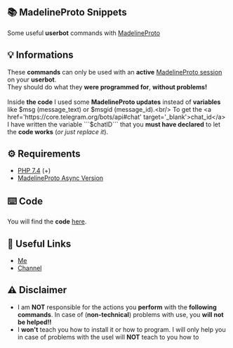 ## 📚 MadelineProto Snippets

Some useful <b>userbot</b> commands with <a href='docs.madelineproto.xyz' target='_blank'>MadelineProto</a>

## 💡 Informations

These <b>commands</b> can only be used with an <b>active</b> <a href='https://docs.madelineproto.xyz/docs/CREATING_A_CLIENT.html' target='_blank'>MadelineProto session</a> on your <b>userbot</b>.<br/>
They should do what they <b>were programmed for</b>, <b>without problems!</b><br/><br/>
Inside <b>the code</b> I used some <b>MadelineProto updates</b> instead of <b>variables</b> like $msg (message_text) or $msgid (message_id).<br/>
To get the <a href='https://core.telegram.org/bots/api#chat' target='_blank'>chat_id</a> I have written the variable ```$chatID``` that you <b>must have declared</b> to let the <b>code works</b> (<i>or just replace it</i>). 

## ⚙️ Requirements
<ul>
  <li><a href='https://www.php.net/downloads.php' target='_blank'>PHP 7.4</a> (+)</li>
  <li><a href='https://docs.madelineproto.xyz/docs/ASYNC.html' target='_blank'>MadelineProto Async Version</a></li>
</ul>

## ⌨️ Code
You will find the <b>code</b> <a href='Commands'>here</a>.

## 🔗 Useful Links
<ul>
  <li><a href='t.me/zKeGod' target='_blank'>Me</a></li>
  <li><a href='t.me/GoddeHouse' target='_blank'>Channel</a></li>
</ul>

## ⚠️ Disclaimer 
<ul>
  <li>I am <b>NOT</b> responsible for the actions you <b>perform</b> with the <b>following commands</b>. In case of (<b>non-technical</b>) problems with use, you <b>will not be helped!!</b></li>
  <li>I <b>won't</b> teach you how to install it or how to program. I will only help you in case of problems with the useI will <b>NOT</b> teach to you how to</li>
</ul>
